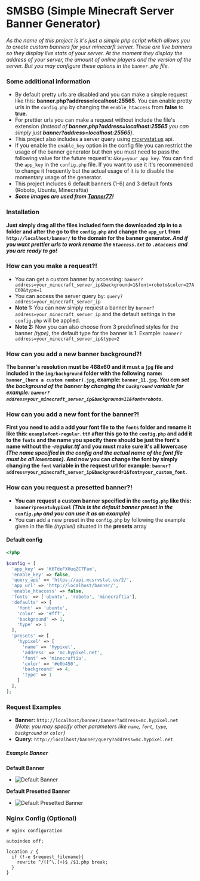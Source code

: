 # SMSBG (Simple Minecraft Server Banner Generator)

*As the name of this project is it's just a simple php script which allows you to create custom banners for your minecarft server. These are live banners so they display live stats of your server. At the moment they display the address of your server, the amount of online players and the version of the server.
But you may configure these options in the `banner.php` file.*

### Some additional information

* By default pretty urls are disabled and you can make a simple request like this: __banner.php?address=localhost:25565__. You can enable pretty urls in the `config.php` by changing the `enable_htaccess` from __false__ to __true__.
* For prettier urls you can make a request without include the file's extension _(Instead of __banner.php?address=localhost:25565__ you can simply just __banner?address=localhost:25565__)_.
* This project also includes a server query using [mcsrvstat.us](https://mcsrvstat.us/) api.
* If you enable the `enable_key` option in the config file you can restrict the usage of the banner generator but then you must need to pass the following value for the future request's: `&key=your_app_key`. You can find the `app_key` in the `config.php` file. If you want to use it it's recommended to change it frequently but the actual usage of it is to disable the momentary usage of the generator.
* This project includes 6 default banners (1-6) and 3 default fonts (Roboto, Ubuntu, Minecraftia)
* **_Some images are used from [Tanner77](https://www.planetminecraft.com/texture_pack/vividhd-512x/)!_**

### Installation

**Just simply drag all the files included form the downloaded zip in to a folder and after the go to the `config.php` and change the `app_url` from `http://localhost/banner/` to the domain for the banner generator. _And if you want prettier urls to work rename the `htaccess.txt` to `.htaccess` and you are ready to go!_**

### How can you make a request?!

* You can get a custom banner by accessing: `banner?address=your_minecraft_server_ip&background=1&font=roboto&color=27AE60&type=1`
* You can access the server query by: `query?address=your_minecraft_server_ip`
* __Note 1:__ You can now simply request a banner by `banner?address=your_minecraft_server_ip` and the default settings in the `config.php` will be applied.
* __Note 2:__ Now you can also choose from 3 predefined styles for the banner _(type)_, the default type for the banner is 1. Example: `banner?address=your_minecraft_server_ip&type=2`

### How can you add a new banner background?!

**The banner's resolution must be 468x60 and it must a `jpg` file and included in the `img/background` folder with the following name: `banner_(here a custom number).jpg`, example: `banner_11.jpg`. _You can set the background of the banner by changing the `background` variable for example: `banner?address=your_minecraft_server_ip&background=11&font=roboto`_.**

### How can you add a new font for the banner?!

**First you need to add a add your font file to the `fonts` folder and rename it like this: `examplefont-regular.ttf` after this go to the `config.php` and add it to the `fonts` and the name you specify there should be just the font's name without the _-regular.ttf_ and you must make sure it's all lowercase _(The name specified in the config and the actual name of the font file must be all lowercase)_. And now you can change the font by simply changing the `font` variable in the request url for example: `banner?address=your_minecraft_server_ip&background=1&font=your_custom_font`.**

### How can you request a presetted banner?!

* __You can request a custom banner specified in the `config.php` like this: `banner?preset=hypixel` *(This is the default banner preset in the `config.php` and you can use it as an example)*__
* You can add a new preset in the `config.php` by following the example given in the file _(hypixel)_ situated in the **presets** array 

#### Default config

```php
<?php

$config = [
  'app_key' => 'K6TdeFXHuqZC7Fam',
  'enable_key' => false,
  'query_api' => 'https://api.mcsrvstat.us/2/',
  'app_url' => 'http://localhost/banner/',
  'enable_htaccess' => false,
  'fonts' => ['ubuntu', 'roboto', 'minecraftia'],
  'defaults' => [
    'font' => 'ubuntu',
    'color' => '#fff',
    'background' => 1,
    'type' => 1
  ],
  'presets' => [
    'hypixel' => [
      'name' => 'Hypixel',
      'address' => 'mc.hypixel.net',
      'font' => 'minecraftia',
      'color' => '#e0b450',
      'background' => 4,
      'type' => 1
    ]
  ],
];
```

### Request Examples

* __Banner:__ `http://localhost/banner/banner?address=mc.hypixel.net` _(Note: you may specify other parameters like `name`, `font`, `type`, `background` or `color`)_
* __Query:__ `http://localhost/banner/query?address=mc.hypixel.net`

##### Example Banner

**Default Banner**
* ![Default Banner](https://i.ibb.co/QD8Gz43/banner-example.jpg)

**Default Presetted Banner**
* ![Default Presetted Banner](https://i.ibb.co/D8tV4fY/banner-preset.jpg)

### Nginx Config (Optional)

```nginx
# nginx configuration

autoindex off;

location / {
  if (!-e $request_filename){
    rewrite ^/([^\.]+)$ /$1.php break;
  }
}
```
